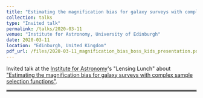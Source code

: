 ```yaml
---
title: "Estimating the magnification bias for galaxy surveys with complex sample selection functions"
collection: talks
type: "Invited talk"
permalink: /talks/2020-03-11
venue: "Institute for Astronomy, University of Edinburgh"
date: 2020-03-11
location: "Edinburgh, United Kingdom"
pdf_url: /files/2020-03-11_magnification_bias_boss_kids_presentation.pdf
---
```


Invited talk at the [Institute for Astronomy](https://ifa.roe.ac.uk/)'s "Lensing Lunch" about ["Estimating the magnification bias for galaxy surveys with complex sample selection functions"](../files/2020-03-11_magnification_bias_boss_kids_presentation.pdf).

<hr style="border:2px solid gray">
